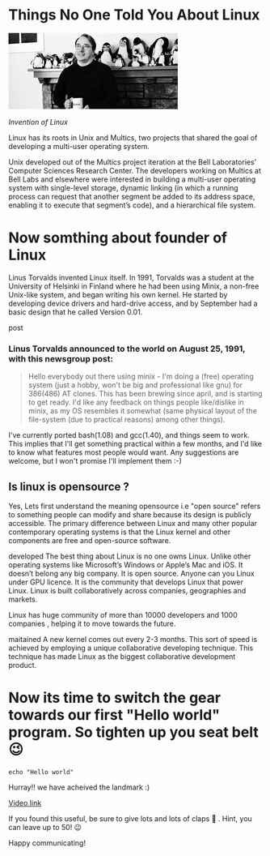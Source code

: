# Things No One Told You About Linux 

![Image](/images/linus2.jpeg) 

*Invention of Linux*  

Linux has its roots in Unix and Multics, two projects that shared the goal of developing a multi-user operating system.

Unix developed out of the Multics project iteration at the Bell Laboratories’ Computer Sciences Research Center. The developers working on Multics at Bell Labs and elsewhere were interested in building a multi-user operating system with single-level storage, dynamic linking (in which a running process can request that another segment be added to its address space, enabling it to execute that segment’s code), and a hierarchical file system.

# Now somthing about founder of Linux  


Linus Torvalds invented Linux itself. In 1991, Torvalds was a student at the University of Helsinki in Finland where he had been using Minix, a non-free Unix-like system, and began writing his own kernel. He started by developing device drivers and hard-drive access, and by September had a basic design that he called Version 0.01.

post

### Linus Torvalds announced to the world on August 25, 1991, with this newsgroup post:

> Hello everybody out there using minix -
I'm doing a (free) operating system (just a hobby, won't be big and professional like gnu) for 386(486) AT clones. 
This has been brewing since april, and is starting to get ready. 
I'd like any feedback on things people like/dislike in minix, as my OS resembles it somewhat (same physical layout of the file-system (due to practical reasons) among other things).  

I've currently ported bash(1.08) and gcc(1.40), and things seem to work.  
This implies that I'll get something practical within a few months, and I'd like to know what features most people would want. Any suggestions are welcome, but I won't promise I'll implement them :-) 

## Is linux is opensource ?

Yes, Lets first understand the meaning opensource i.e "open source" refers to something people can modify and share because its design is publicly accessible.
The primary difference between Linux and many other popular contemporary operating systems is that the Linux kernel and other components are free and open-source software.


developed
The best thing about Linux is no one owns Linux. Unlike other operating systems like Microsoft’s Windows or Apple’s Mac and iOS. It doesn’t belong any big company.
It is open source. Anyone can you Linux under GPU licence. It is the community that develops Linux that power Linux. Linux is built collaboratively across companies, geographies and markets.

Linux has huge community of more than 10000 developers and 1000 companies , helping it to move towards the future.

maitained
A new kernel comes out every 2-3 months. This sort of speed is achieved by employing a unique collaborative developing technique. This technique has made Linux as the biggest collaborative development product.

# Now its time to switch the gear towards our first "Hello world" program. So tighten up you seat belt 😉
```
echo "Hello world"
```

Hurray!! we have acheived the landmark :)



[Video link](https://www.youtube.com/watch?v=yVpbFMhOAwE&feature=youtu.be)

If you found this useful, be sure to give lots and lots of claps 👏 . 
Hint, you can leave up to 50! 😉

Happy communicating!

